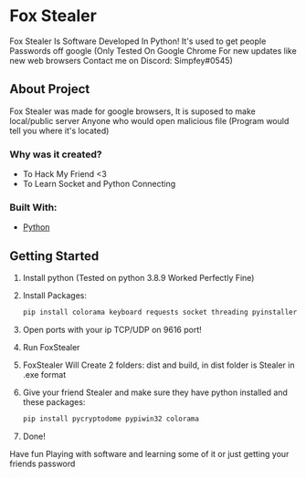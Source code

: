 # Fox Stealer

Fox Stealer Is Software Developed In Python! It's used to get people Passwords off google (Only Tested On Google Chrome For new updates like new web browsers Contact me on Discord: Simpfey#0545)

## About Project
Fox Stealer was made for google browsers, It is suposed to make local/public server
Anyone who would open malicious file (Program would tell you where it's located)

### Why was it created?
* To Hack My Friend <3
* To Learn Socket and Python Connecting

### Built With:

* [Python](python.org)

## Getting Started

1. Install python (Tested on python 3.8.9 Worked Perfectly Fine)
2. Install Packages:

    ```sh
    pip install colorama keyboard requests socket threading pyinstaller
    ```
3. Open ports with your ip TCP/UDP on 9616 port!
4. Run FoxStealer
5. FoxStealer Will Create 2 folders: dist and build, in dist folder is Stealer in .exe format
6. Give your friend Stealer and make sure they have python installed and these packages:

    ```sh
    pip install pycryptodome pypiwin32 colorama
    ```
7. Done!

Have fun Playing with software and learning some of it or just getting your friends password
